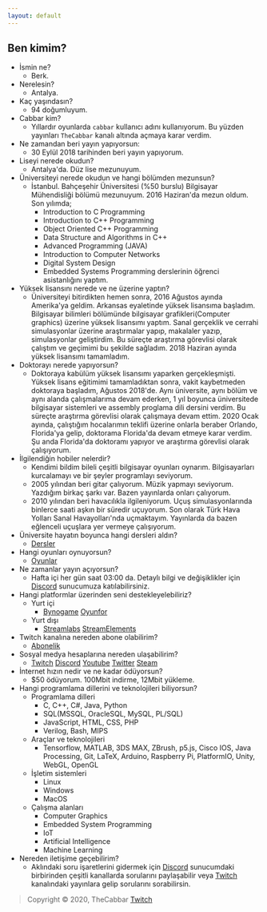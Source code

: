 ```yaml
---
layout: default
---
```


## Ben kimim?

- İsmin ne? 
  - Berk. 
- Nerelesin?
  - Antalya. 
- Kaç yaşındasın?
  - 94 doğumluyum. 
- Cabbar kim?
  - Yıllardır oyunlarda `cabbar` kullanıcı adını kullanıyorum. Bu yüzden yayınları `TheCabbar` kanalı altında açmaya karar verdim. 
- Ne zamandan beri yayın yapıyorsun:
  - 30 Eylül 2018 tarihinden beri yayın yapıyorum.
- Liseyi nerede okudun?
  - Antalya'da. Düz lise mezunuyum. 
- Üniversiteyi nerede okudun ve hangi bölümden mezunsun?
  - İstanbul. Bahçeşehir Üniversitesi (%50 burslu) Bilgisayar Mühendisliği bölümü mezunuyum. 2016 Haziran'da mezun oldum. Son yılımda;
    - Introduction to C Programming
    - Introduction to C++ Programming
    - Object Oriented C++ Programming
    - Data Structure and Algorithms in C++
    - Advanced Programming (JAVA)
    - Introduction to Computer Networks
    - Digital System Design
    - Embedded Systems Programming derslerinin öğrenci asistanlığını yaptım.
- Yüksek lisansını nerede ve ne üzerine yaptın?
  - Üniversiteyi bitirdikten hemen sonra, 2016 Ağustos ayında Amerika'ya geldim. Arkansas eyaletinde yüksek lisansıma başladım. Bilgisayar bilimleri bölümünde bilgisayar grafikleri(Computer graphics) üzerine yüksek lisansımı yaptım. Sanal gerçeklik ve cerrahi simulasyonlar üzerine araştırmalar yapıp, makalaler yazıp, simulasyonlar geliştirdim. Bu süreçte araştırma görevlisi olarak çalıştım ve geçimimi bu şekilde sağladım. 2018 Haziran ayında yüksek lisansımı tamamladım.
- Doktorayı nerede yapıyorsun?
  - Doktoraya kabülüm yüksek lisansımı yaparken gerçekleşmişti. Yüksek lisans eğitimimi tamamladıktan sonra, vakit kaybetmeden doktoraya başladım, Ağustos 2018'de. Aynı üniversite, aynı bölüm ve aynı alanda çalışmalarıma devam ederken, 1 yıl boyunca üniversitede bilgisayar sistemleri ve assembly proglama dili dersini verdim. Bu süreçte araştırma görevlisi olarak çalışmaya devam ettim. 2020 Ocak ayında, çalıştığım hocalarımın teklifi üzerine onlarla beraber Orlando, Florida'ya gelip, doktorama Florida'da devam etmeye karar verdim. Şu anda Florida'da doktoramı yapıyor ve araştırma görevlisi olarak çalışıyorum.
- İlgilendiğin hobiler nelerdir?
  - Kendimi bildim bileli çeşitli bilgisayar oyunları oynarım. Bilgisayarları kurcalamayı ve bir şeyler programlayı seviyorum.
  - 2005 yılından beri gitar çalıyorum. Müzik yapmayı seviyorum. Yazdığım birkaç şarkı var. Bazen yayınlarda onları çalıyorum. 
  - 2010 yılından beri havacılıkla ilgileniyorum. Uçuş simulasyonlarında binlerce saati aşkın bir süredir uçuyorum. Son olarak Türk Hava Yolları Sanal Havayolları'nda uçmaktayım. Yayınlarda da bazen eğlenceli uçuşlara yer vermeye çalışıyorum.
- Üniversite hayatın boyunca hangi dersleri aldın?
  - <a href="assets/courses/courses.htm" target="_blank" class="btn"><i class="fa fa-book"></i> Dersler</a>
- Hangi oyunları oynuyorsun?
  - <a href="assets/games/steamgames.htm" target="_blank" class="btn"><i class="fa fa-gamepad"></i> Oyunlar</a>
- Ne zamanlar yayın açıyorsun?
  - Hafta içi her gün saat 03:00 da. Detaylı bilgi ve değişiklikler için <a href="https://discord.gg/4MQCyRt" target="_blank" class="btn"><i class="fab fa-discord"></i> Discord</a> sunucumuza katılabilirsiniz.
- Hangi platformlar üzerinden seni destekleyelebiliriz?
  - Yurt içi
    - <a href="https://www.bynogame.com/destekle/thecabbar" target="_blank" class="btn"><i class="fab fa-lira-sign"></i> Bynogame</a> <a href="https://www.oyunfor.com/twitch-donate/thecabbar" target="_blank" class="btn"><i class="fab fa-lira-sign"></i> Oyunfor</a>
  - Yurt dışı
    - <a href="https://streamlabs.com/thecabbar" target="_blank" class="btn"><i class="fab fa-dollar-sign"></i> Streamlabs</a> <a href="https://streamelements.com/thecabbar/tip" target="_blank" class="btn"><i class="fab fa-dollar-sign"></i> StreamElements</a>
- Twitch kanalına nereden abone olabilirim?
  - <a href="https://www.twitch.tv/subs/TheCabbar" target="_blank" class="btn"><i class="fab fa-glass-cheers"></i> Abonelik</a>
- Sosyal medya hesaplarına nereden ulaşabilirim?
  - <a href="https://twitch.tv/thecabbar" target="_blank" class="btn"><i class="fab fa-twitch"></i> Twitch</a> <a href="https://discord.gg/4MQCyRt" target="_blank" class="btn"><i class="fab fa-discord"></i> Discord</a> <a href="https://www.youtube.com/channel/UCyWk8LI0YHFUNdhaGBBnyaA" target="_blank" class="btn"><i class="fab fa-youtube"></i> Youtube</a> <a href="https://twitter.com/TheCabbarPr" target="_blank" class="btn"><i class="fab fa-twitter"></i> Twitter</a> <a href="https://steamcommunity.com/id/thecabbar" target="_blank" class="btn"><i class="fab fa-steam"></i> Steam</a>
- İnternet hızın nedir ve ne kadar ödüyorsun?
  - $50 ödüyorum. 100Mbit indirme, 12Mbit yükleme.
- Hangi programlama dillerini ve teknolojileri biliyorsun?
  - Programlama dilleri
    - C, C++, C#, Java, Python
    - SQL(MSSQL, OracleSQL, MySQL, PL/SQL)
    - JavaScript, HTML, CSS, PHP
    - Verilog, Bash, MIPS
  - Araçlar ve teknolojileri
    - Tensorflow, MATLAB, 3DS MAX, ZBrush, p5.js, Cisco IOS, Java Processing, Git, LaTeX, Arduino, Raspberry Pi, PlatformIO, Unity, WebGL, OpenGL
  - İşletim sistemleri
    - Linux
    - Windows
    - MacOS
  - Çalışma alanları
    - Computer Graphics
    - Embedded System Programming
    - IoT
    - Artificial Intelligence
    - Machine Learning
- Nereden iletişime geçebilirim?
  - Aklındaki soru işaretlerini gidermek için <a href="https://discord.gg/4MQCyRt" target="_blank" class="btn"><i class="fab fa-discord"></i> Discord</a> sunucumdaki birbirinden çeşitli kanallarda sorularını paylaşabilir veya <a href="https://twitch.tv/thecabbar" target="_blank" class="btn"><i class="fab fa-twitch"></i> Twitch</a> kanalındaki yayınlara gelip sorularını sorabilirsin. 

> Copyright &copy; 2020, TheCabbar <a href="https://twitch.tv/thecabbar" target="_blank" class="btn"><i class="fab fa-twitch"></i> Twitch</a>
